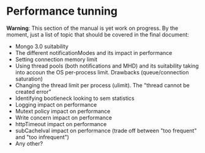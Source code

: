 # Performance tunning

**Warning**: This section of the manual is yet work on progress. By the moment, just a list of topic that
should be covered in the final document:

* Mongo 3.0 suitability
* The different notificationModes and its impact in performance
* Setting connection memory limit
* Using thread pools (both notifications and MHD) and its suitability taking into accoun the OS per-process limit.
  Drawbacks (queue/connection saturation)
* Changing the thread limit per process (ulimit). The "thread cannot be created error"
* Identifying bootleneck looking to sem statistics
* Logging impact on performance
* Mutext policy impact on performance
* Write concern impact on performance
* httpTimeout impact on performance
* subCacheIval impact on performance (trade off between "too frequent" and "too infrequent")
* Any other?
